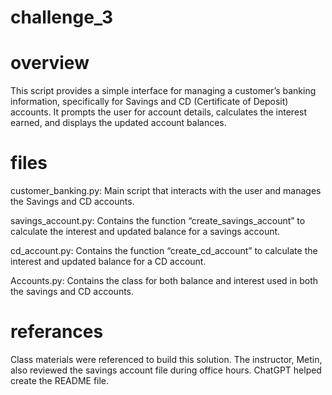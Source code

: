 # challenge_3

# overview 
This script provides a simple interface for managing a customer’s banking information, specifically for Savings and CD (Certificate of Deposit) accounts. It prompts the user for account details, calculates the interest earned, and displays the updated account balances.

# files 

customer_banking.py: Main script that interacts with the user and manages the Savings and CD accounts.

savings_account.py: Contains the function “create_savings_account” to calculate the interest and updated balance for a savings account.

cd_account.py: Contains the function “create_cd_account” to calculate the interest and updated balance for a CD account.

Accounts.py: Contains the class for both balance and interest used in both the savings and CD accounts.

# referances 

Class materials were referenced to build this solution. The instructor, Metin, also reviewed the savings account file during office hours. ChatGPT helped create the README file.
